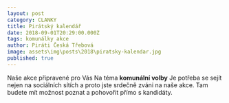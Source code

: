 ```yaml
---
layout: post
category: CLANKY
title: Pirátský kalendář
date: 2018-09-01T20:29:00.000Z
tags: komunálky akce
author: Piráti Česká Třebová
image: assets\img\posts\2018\piratsky-kalendar.jpg
published: true
---
```



Naše akce připravené pro Vás Na téma  **komunální volby**  Je potřeba se sejít nejen na sociálních sítích a proto jste srdečně zváni na naše akce. Tam budete mít možnost poznat a pohovořit přímo s kandidáty.
